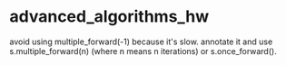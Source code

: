 # advanced_algorithms_hw
avoid using multiple_forward(-1) because it's slow. 
annotate it and use s.multiple_forward(n) (where n means n iterations) or s.once_forward().
